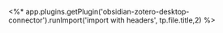 <%* app.plugins.getPlugin('obsidian-zotero-desktop-connector').runImport('import with headers', tp.file.title,2) %>